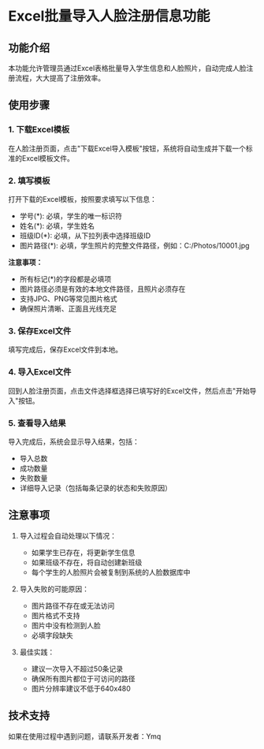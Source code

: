 # Excel批量导入人脸注册信息功能

## 功能介绍
本功能允许管理员通过Excel表格批量导入学生信息和人脸照片，自动完成人脸注册流程，大大提高了注册效率。

## 使用步骤

### 1. 下载Excel模板
在人脸注册页面，点击"下载Excel导入模板"按钮，系统将自动生成并下载一个标准的Excel模板文件。

### 2. 填写模板
打开下载的Excel模板，按照要求填写以下信息：
- 学号(*): 必填，学生的唯一标识符
- 姓名(*): 必填，学生姓名
- 班级ID(*): 必填，从下拉列表中选择班级ID
- 图片路径(*): 必填，学生照片的完整文件路径，例如：C:/Photos/10001.jpg

**注意事项：**
- 所有标记(*)的字段都是必填项
- 图片路径必须是有效的本地文件路径，且照片必须存在
- 支持JPG、PNG等常见图片格式
- 确保照片清晰、正面且光线充足

### 3. 保存Excel文件
填写完成后，保存Excel文件到本地。

### 4. 导入Excel文件
回到人脸注册页面，点击文件选择框选择已填写好的Excel文件，然后点击"开始导入"按钮。

### 5. 查看导入结果
导入完成后，系统会显示导入结果，包括：
- 导入总数
- 成功数量
- 失败数量
- 详细导入记录（包括每条记录的状态和失败原因）

## 注意事项
1. 导入过程会自动处理以下情况：
   - 如果学生已存在，将更新学生信息
   - 如果班级不存在，将自动创建新班级
   - 每个学生的人脸照片会被复制到系统的人脸数据库中

2. 导入失败的可能原因：
   - 图片路径不存在或无法访问
   - 图片格式不支持
   - 图片中没有检测到人脸
   - 必填字段缺失

3. 最佳实践：
   - 建议一次导入不超过50条记录
   - 确保所有图片都位于可访问的路径
   - 图片分辨率建议不低于640x480

## 技术支持
如果在使用过程中遇到问题，请联系开发者：Ymq 